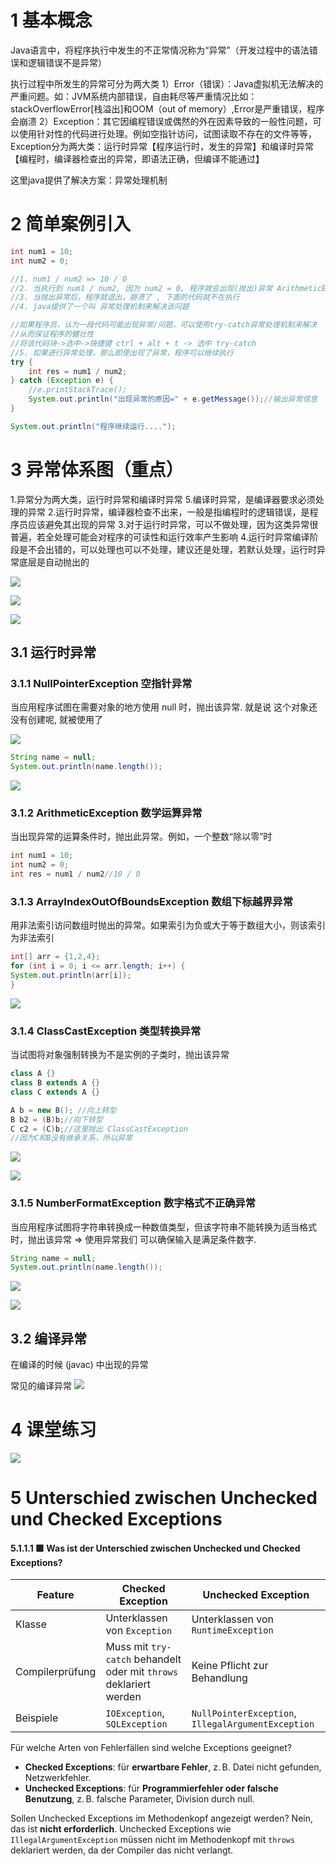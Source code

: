 
# 1 基本概念

Java语言中，将程序执行中发生的不正常情况称为“异常”（开发过程中的语法错误和逻辑错误不是异常）

执行过程中所发生的异常可分为两大类
1）Error（错误）：Java虚拟机无法解决的严重问题。如：JVM系统内部错误，自由耗尽等严重情况比如：stackOverflowError[栈溢出]和OOM（out of memory）,Error是严重错误，程序会崩溃
2）Exception：其它因编程错误或偶然的外在因素导致的一般性问题，可以使用针对性的代码进行处理。例如空指针访问，试图读取不存在的文件等等，
Exception分为两大类：运行时异常【程序运行时，发生的异常】和编译时异常【编程时，编译器检查出的异常，即语法正确，但编译不能通过】

这里java提供了解决方案：异常处理机制


# 2 简单案例引入

```java
int num1 = 10;
int num2 = 0;

//1. num1 / num2 => 10 / 0
//2. 当执行到 num1 / num2, 因为 num2 = 0, 程序就会出现(抛出)异常 ArithmeticException
//3. 当抛出异常后，程序就退出，崩溃了 , 下面的代码就不在执行
//4. java提供了一个叫 异常处理机制来解决该问题

//如果程序员，认为一段代码可能出现异常/问题，可以使用try-catch异常处理机制来解决
//从而保证程序的健壮性
//将该代码块->选中->快捷键 ctrl + alt + t -> 选中 try-catch
//5. 如果进行异常处理，那么即使出现了异常，程序可以继续执行
try {
	int res = num1 / num2;
} catch (Exception e) {
	//e.printStackTrace();
	System.out.println("出现异常的原因=" + e.getMessage());//输出异常信息
}

System.out.println("程序继续运行....");
```


# 3 异常体系图（重点）
1.异常分为两大类，运行时异常和编译时异常
5.编译时异常，是编译器要求必须处理的异常
2.运行时异常，编译器检查不出来，一般是指编程时的逻辑错误，是程序员应该避免其出现的异常
3.对于运行时异常，可以不做处理，因为这类异常很普遍，若全处理可能会对程序的可读性和运行效率产生影响 
4.运行时异常编译阶段是不会出错的，可以处理也可以不处理，建议还是处理，若默认处理，运行时异常底层是自动抛出的

![](image/Pasted%20image%2020230630174313.png)

![](image/Pasted%20image%2020230409010922.png)

![](image/Pasted%20image%2020230409011819.png)

## 3.1 运行时异常

### 3.1.1 NullPointerException 空指针异常
当应用程序试图在需要对象的地方使用 null 时，抛出该异常. 就是说 这个对象还没有创建呢, 就被使用了

![](image/Pasted%20image%2020230409012233.png)

```java
String name = null;
System.out.println(name.length());
```

![](image/Pasted%20image%2020230409012333.png)

### 3.1.2 ArithmeticException 数学运算异常
当出现异常的运算条件时，抛出此异常。例如，一个整数“除以零”时
```java
int num1 = 10;
int num2 = 0;
int res = num1 / num2//10 / 0
```


### 3.1.3 ArrayIndexOutOfBoundsException 数组下标越界异常
用非法索引访问数组时抛出的异常。如果索引为负或大于等于数组大小，则该索引为非法索引
```java
int[] arr = {1,2,4};
for (int i = 0; i <= arr.length; i++) { 
System.out.println(arr[i]); 
}
```

![](image/Pasted%20image%2020230409012447.png)

### 3.1.4 ClassCastException 类型转换异常
当试图将对象强制转换为不是实例的子类时，抛出该异常
```java
class A {} 
class B extends A {} 
class C extends A {}

A b = new B(); //向上转型 
B b2 = (B)b;//向下转型 
C c2 = (C)b;//这里抛出 ClassCastException
//因为C和B没有继承关系，所以异常
```

![](image/Pasted%20image%2020230409012513.png)

![](image/Pasted%20image%2020230409012610.png)

### 3.1.5 NumberFormatException 数字格式不正确异常
当应用程序试图将字符串转换成一种数值类型，但该字符串不能转换为适当格式时，抛出该异常
=> 使用异常我们 可以确保输入是满足条件数字.

```java
String name = null;
System.out.println(name.length());
```

![](image/Pasted%20image%2020230409012625.png)

![](image/Pasted%20image%2020230409012735.png)

## 3.2 编译异常

在编译的时候 (javac) 中出现的异常

常见的编译异常
![](image/Pasted%20image%2020230409002423.png)



# 4 课堂练习


![](image/Pasted%20image%2020230409013021.png)




# 5 Unterschied zwischen Unchecked und Checked Exceptions


#### 5.1.1.1 🟩 Was ist der Unterschied zwischen Unchecked und Checked Exceptions?

|Feature|Checked Exception|Unchecked Exception|
|---|---|---|
|Klasse|Unterklassen von `Exception`|Unterklassen von `RuntimeException`|
|Compilerprüfung|Muss mit `try-catch` behandelt oder mit `throws` deklariert werden|Keine Pflicht zur Behandlung|
|Beispiele|`IOException`, `SQLException`|`NullPointerException`, `IllegalArgumentException`|


Für welche Arten von Fehlerfällen sind welche Exceptions geeignet?
- **Checked Exceptions**: für **erwartbare Fehler**, z. B. Datei nicht gefunden, Netzwerkfehler.
- **Unchecked Exceptions**: für **Programmierfehler oder falsche Benutzung**, z. B. falsche Parameter, Division durch null.

Sollen Unchecked Exceptions im Methodenkopf angezeigt werden?
Nein, das ist **nicht erforderlich**. Unchecked Exceptions wie `IllegalArgumentException` müssen nicht im Methodenkopf mit `throws` deklariert werden, da der Compiler das nicht verlangt.